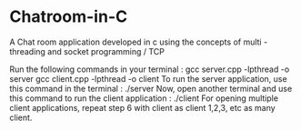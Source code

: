 # Chatroom-in-C
A Chat room application developed in c using the concepts of multi - threading and socket programming / TCP

Run the following commands in your terminal :
gcc server.cpp -lpthread -o server
gcc client.cpp -lpthread -o client
To run the server application, use this command in the terminal :
./server
Now, open another terminal and use this command to run the client application :
./client
For opening multiple client applications, repeat step 6 with client as client 1,2,3,  etc as many client.
